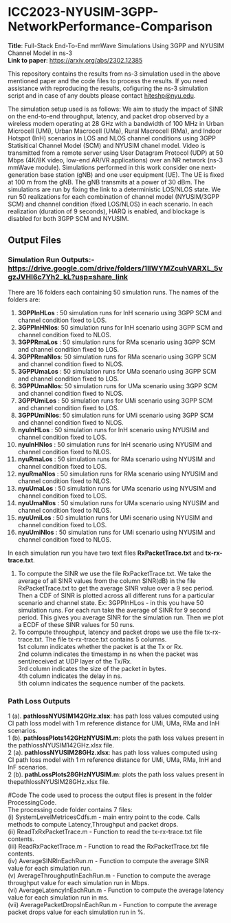 # ICC2023-NYUSIM-3GPP-NetworkPerformance-Comparison <br>
**Title**: Full-Stack End-To-End mmWave Simulations Using 3GPP and NYUSIM Channel Model in ns-3 <br>
**Link to paper**: https://arxiv.org/abs/2302.12385 <br>

This repository contains the results from ns-3 simulation used in the above mentioned paper and the code files to process the results. 
If you need assistance with reproducing the results, cofiguring the ns-3 simulation script and in case of any doubts please contact hiteshp@nyu.edu. 

The simulation setup used is as follows: We aim to study the impact of SINR on the end-to-end throughput, latency, and packet drop 
observed by a wireless modem operating at 28 GHz with a bandwidth of 100 MHz in Urban Microcell (UMi), Urban Macrocell (UMa), Rural Macrocell (RMa), 
and Indoor Hotspot (InH) scenarios in LOS and NLOS channel conditions using 3GPP Statisitical Channel Model (SCM) and NYUSIM chanel model. 
Video is transmitted from a remote server using User Datagram Protocol (UDP) at 50 Mbps (4K/8K video, low-end AR/VR applications) over an NR network 
(ns-3 mmWave module). Simulations performed in this work consider one next-generation base station (gNB) and one user equipment (UE). 
The UE is fixed at 100 m from the gNB. The gNB transmits at a power of 30 dBm. The simulations are run by fixing the link to a deterministic 
LOS/NLOS state. We run 50 realizations for each combination of channel model (NYUSIM/3GPP SCM) and channel condition (fixed LOS/NLOS) in each scenario. 
In each realization (duration of 9 seconds), HARQ is enabled, and blockage is disabled for both 3GPP SCM and NYUSIM.

## Output Files
### Simulation Run Outputs:- https://drive.google.com/drive/folders/1llWYMZcuhVARXL_5vgzJVHl6c7Yh2_kL?usp=share_link
There are 16 folders each containing 50 simulation runs. The names of the folders are:
1.  **3GPPInHLos** : 50 simulation runs for InH scenario using 3GPP SCM and channel condition fixed to LOS.
2.  **3GPPInHNlos**: 50 simulation runs for InH scenario using 3GPP SCM and channel condition fixed to NLOS.
3.  **3GPPRmaLos** : 50 simulation runs for RMa scenario using 3GPP SCM and channel condition fixed to LOS.
4.  **3GPPRmaNlos**: 50 simulation runs for RMa scenario using 3GPP SCM and channel condition fixed to NLOS.
5.  **3GPPUmaLos** : 50 simulation runs for UMa scenario using 3GPP SCM and channel condition fixed to LOS.
6.  **3GPPUmaNlos**: 50 simulation runs for UMa scenario using 3GPP SCM and channel condition fixed to NLOS.
7.  **3GPPUmiLos** : 50 simulation runs for UMi scenario using 3GPP SCM and channel condition fixed to LOS.
8.  **3GPPUmiNlos**: 50 simulation runs for UMi scenario using 3GPP SCM and channel condition fixed to NLOS.
9.  **nyuInHLos**  : 50 simulation runs for InH scenario using NYUSIM and channel condition fixed to LOS.
10. **nyuInHNlos** : 50 simulation runs for InH scenario using NYUSIM and channel condition fixed to NLOS.
11. **nyuRmaLos**  : 50 simulation runs for RMa scenario using NYUSIM and channel condition fixed to LOS.
12. **nyuRmaNlos** : 50 simulation runs for RMa scenario using NYUSIM and channel condition fixed to NLOS.
13. **nyuUmaLos**  : 50 simulation runs for UMa scenario using NYUSIM and channel condition fixed to LOS.
14. **nyuUmaNlos** : 50 simulation runs for UMa scenario using NYUSIM and channel condition fixed to NLOS.
15. **nyuUmiLos**  : 50 simulation runs for UMi scenario using NYUSIM and channel condition fixed to LOS.
16. **nyuUmiNlos** : 50 simulation runs for UMi scenario using NYUSIM and channel condition fixed to NLOS. <br>

In each simulation run you have two text files **RxPacketTrace.txt** and **tx-rx-trace.txt**. <br>
1. To compute the SINR we use the file RxPacketTrace.txt. We take the average of all SINR values from the column SINR(dB) in the file RxPacketTrace.txt
to get the average SINR value over a 9 sec period. Then a CDF of SINR is plotted across all different runs for a particular scenario and channel state.
Ex: 3GPPInHLos - in this you have 50 simulation runs. For each run take the average of SINR for 9 second period. This gives you average SINR for the simulation run.
Then we plot a ECDF of these SINR values for 50 runs.
2. To compute throughput, latency and packet drops we use the file tx-rx-trace.txt. The file tx-rx-trace.txt contains 5 columns.<br> 
1st column indicates whether the packet is at the Tx or Rx.<br>
2nd column indicates the timestamp in ns when the packet was sent/received at UDP layer of the Tx/Rx.<br>
3rd column indicates the size of the packet in bytes.<br>
4th column indicates the delay in ns.<br>
5th column indicates the sequence number of the packets.<br>

### Path Loss Outputs
1 (a). **pathlossNYUSIM142GHz.xlsx**: has path loss values computed using CI path loss model with 1 m reference 
distance for UMi, UMa, RMa and InH scenarios.<br>
1 (b). **pathlossPlots142GHzNYUSIM.m**: plots the path loss values present in the pathlossNYUSIM142GHz.xlsx file. <br>
2 (a). **pathlossNYUSIM28GHz.xlsx**: has path loss values computed using CI path loss model with 1 m reference 
distance for UMi, UMa, RMa, InH and InF scenarios. <br>
2 (b). **pathLossPlots28GHzNYUSIM.m**: plots the path loss values present in thepathlossNYUSIM28GHz.xlsx file. <br>

#Code
The code used to process the output files is present in the folder ProcessingCode. <br>
The processing code folder contains 7 files:<br>
(i) SystemLevelMetricesCdfs.m - main entry point to the code. Calls methods to compute Latency,Throughput and packet drops.<br>
(ii) ReadTxRxPacketTrace.m - Function to read the tx-rx-trace.txt file contents.<br>
(iii) ReadRxPacketTrace.m - Function to read the RxPacketTrace.txt file contents.<br>
(iv) AverageSINRInEachRun.m - Function to compute the average SINR value for each simulation run. <br>
(v) AverageThroughputInEachRun.m - Function to compute the average throughput value for each simulation run in Mbps. <br>
(vi) AverageLatencyInEachRun.m - Function to compute the average latency value for each simulation run in ms.<br>
(vii) AveragePacketDropsInEachRun.m - Function to compute the average packet drops value for each simulation run in %.<br>



